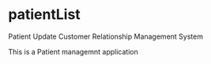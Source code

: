 patientList
===========

Patient Update Customer Relationship Management System

This is a Patient managemnt application
